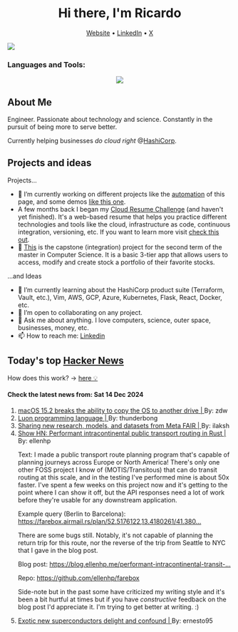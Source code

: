 
<!-- This is an HTML comment in your markdown file -->

<h1 align="center">Hi there, I'm Ricardo</h1>
<p align="center">
  <a href="ricardorompar.com">Website</a> •
  <a href="https://www.linkedin.com/in/ricardo-romero-paredes/">LinkedIn</a> •
  <a href="https://twitter.com/ricardorompar">X</a>
</p>
<img src="https://badges.pufler.dev/visits/{ricardorompar}/{ricardorompar}"/>

<h3 align="left">Languages and Tools:</h3>
<p align="center">
  <a href="https://skillicons.dev">
    <img src="https://skillicons.dev/icons?i=terraform,aws,gcp,azure,git,python,kubernetes,react,js,docker,ubuntu" />
  </a>
</p>

<h2>About Me</h2>
Engineer. Passionate about technology and science. Constantly in the pursuit of being more to serve better.

Currently helping businesses <i>do cloud right</i> @<a href="https://github.com/hashicorp">HashiCorp</a>.

<h2>Projects and ideas</h2>
Projects...
<ul>
  <li>🔭 I’m currently working on different projects like the <a href="https://github.com/ricardorompar/ricardorompar/blob/main/automate.py">automation</a> of this page, and some demos <a href="https://github.com/ricardorompar/boundary-ansible-demo">like this one</a>.
  </li>

  <li >A few months back I began my <a href="https://github.com/ricardorompar/cloudResumeChallenge">Cloud Resume Challenge</a> (and haven't yet finished). It's a web-based resume that helps you practice different technologies and tools like the cloud, infrastructure as code, continuous integration, versioning, etc. If you want to learn more visit <a href="https://cloudresumechallenge.dev/docs/the-challenge/aws/">check this out</a>.
  </li>

  <li>🔭 <a href="https://github.com/ricardorompar/capstoneT2">This</a> is the capstone (integration) project for the second term of the master in Computer Science. It is a basic 3-tier app that allows users to access, modify and create stock a portfolio of their favorite stocks.
  </li>
</ul>
...and Ideas
<ul>
  <li>🌱 I’m currently learning about the HashiCorp product suite (Terraform, Vault, etc.), Vim, AWS, GCP, Azure, Kubernetes, Flask, React, Docker, etc.
  </li>
  <li>👯 I’m open to collaborating on any project.</li>
  <li>💬 Ask me about anything. I love computers, science, outer space, businesses, money, etc.</li>
  <li>📫 How to reach me: <a href="https://www.linkedin.com/in/ricardo-romero-paredes/">Linkedin</a></li>
</ul>

<h2>Today's top <a href='https://news.ycombinator.com/'>Hacker News</a></h2>
How does this work? -> <a href='./AUTOMATIC.md'>here 💡</a>

<h4>Check the latest news from: Sat 14 Dec 2024</h4>
<ol>
<li>
    <a href=https://www.shirtpocket.com/blog/index.php/shadedgrey/youre_a_mean_one/>
        macOS 15.2 breaks the ability to copy the OS to another drive |
    </a>
    By: zdw
</li>

<li>
    <a href=https://github.com/rochus-keller/Luon/blob/master/Readme.md>
        Luon programming language |
    </a>
    By: thunderbong
</li>

<li>
    <a href=https://ai.meta.com/blog/meta-fair-updates-agents-robustness-safety-architecture/?_fb_noscript=1>
        Sharing new research, models, and datasets from Meta FAIR |
    </a>
    By: ilaksh
</li>

<li>
    <a href=https://github.com/ellenhp/farebox>
        Show HN: Performant intracontinental public transport routing in Rust |
    </a>
    By: ellenhp
</li>

<p>
Text: I made a public transport route planning program that&#x27;s capable of planning journeys across Europe or North America! There&#x27;s only one other FOSS project I know of (MOTIS&#x2F;Transitous) that can do transit routing at this scale, and in the testing I&#x27;ve performed mine is about 50x faster. I&#x27;ve spent a few weeks on this project now and it&#x27;s getting to the point where I can show it off, but the API responses need a lot of work before they&#x27;re usable for any downstream application.<p>Example query (Berlin to Barcelona): <a href="https:&#x2F;&#x2F;farebox.airmail.rs&#x2F;plan&#x2F;52.5176122,13.4180261&#x2F;41.380458,2.1455451" rel="nofollow">https:&#x2F;&#x2F;farebox.airmail.rs&#x2F;plan&#x2F;52.5176122,13.4180261&#x2F;41.380...</a><p>There are some bugs still. Notably, it&#x27;s not capable of planning the return trip for this route, nor the reverse of the trip from Seattle to NYC that I gave in the blog post.<p>Blog post: <a href="https:&#x2F;&#x2F;blog.ellenhp.me&#x2F;performant-intracontinental-transit-routing-in-rust" rel="nofollow">https:&#x2F;&#x2F;blog.ellenhp.me&#x2F;performant-intracontinental-transit-...</a><p>Repo: <a href="https:&#x2F;&#x2F;github.com&#x2F;ellenhp&#x2F;farebox">https:&#x2F;&#x2F;github.com&#x2F;ellenhp&#x2F;farebox</a><p>Side-note but in the past some have criticized my writing style and it&#x27;s been a bit hurtful at times but if you have <i>constructive</i> feedback on the blog post I&#x27;d appreciate it. I&#x27;m trying to get better at writing. :) </br>
</p>

<li>
    <a href=https://www.quantamagazine.org/exotic-new-superconductors-delight-and-confound-20241206/>
        Exotic new superconductors delight and confound |
    </a>
    By: ernesto95
</li>
</ol>
